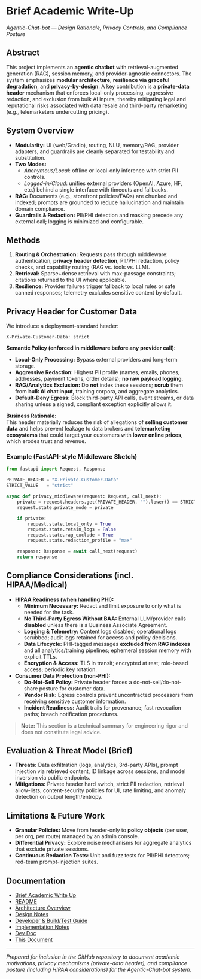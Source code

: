 # Brief Academic Write-Up
*Agentic-Chat-bot — Design Rationale, Privacy Controls, and Compliance Posture*

## Abstract
This project implements an **agentic chatbot** with retrieval-augmented generation (RAG), session memory, and provider-agnostic connectors. The system emphasizes **modular architecture**, **resilience via graceful degradation**, and **privacy-by-design**. A key contribution is a **private-data header** mechanism that enforces local-only processing, aggressive redaction, and exclusion from bulk AI inputs, thereby mitigating legal and reputational risks associated with data resale and third-party remarketing (e.g., telemarketers undercutting pricing).

## System Overview
- **Modularity:** UI (web/Gradio), routing, NLU, memory/RAG, provider adapters, and guardrails are cleanly separated for testability and substitution.
- **Two Modes:**  
  - *Anonymous/Local*: offline or local-only inference with strict PII controls.  
  - *Logged-in/Cloud*: unifies external providers (OpenAI, Azure, HF, etc.) behind a single interface with timeouts and fallbacks.
- **RAG:** Documents (e.g., storefront policies/FAQs) are chunked and indexed; prompts are grounded to reduce hallucination and maintain domain compliance.
- **Guardrails & Redaction:** PII/PHI detection and masking precede any external call; logging is minimized and configurable.

## Methods
1. **Routing & Orchestration:** Requests pass through middleware: authentication, **privacy header detection**, PII/PHI redaction, policy checks, and capability routing (RAG vs. tools vs. LLM).
2. **Retrieval:** Sparse+dense retrieval with max-passage constraints; citations returned to the UI where applicable.
3. **Resilience:** Provider failures trigger fallback to local rules or safe canned responses; telemetry excludes sensitive content by default.

## Privacy Header for Customer Data
We introduce a deployment-standard header:
```
X-Private-Customer-Data: strict
```

**Semantic Policy (enforced in middleware before any provider call):**
- **Local-Only Processing:** Bypass external providers and long-term storage.
- **Aggressive Redaction:** Highest PII profile (names, emails, phones, addresses, payment tokens, order details); **no raw payload logging**.
- **RAG/Analytics Exclusion:** Do **not** index these sessions; **scrub** them from **bulk AI chat input**, training corpora, and aggregate analytics.
- **Default-Deny Egress:** Block third-party API calls, event streams, or data sharing unless a signed, compliant exception explicitly allows it.

**Business Rationale:**  
This header materially reduces the risk of allegations of **selling customer data** and helps prevent leakage to data brokers and **telemarketing ecosystems** that could target your customers with **lower online prices**, which erodes trust and revenue.

### Example (FastAPI-style Middleware Sketch)
```python
from fastapi import Request, Response

PRIVATE_HEADER = "X-Private-Customer-Data"
STRICT_VALUE   = "strict"

async def privacy_middleware(request: Request, call_next):
    private = request.headers.get(PRIVATE_HEADER, "").lower() == STRICT_VALUE
    request.state.private_mode = private

    if private:
        request.state.local_only = True
        request.state.retain_logs = False
        request.state.rag_exclude = True
        request.state.redaction_profile = "max"

    response: Response = await call_next(request)
    return response
```

## Compliance Considerations (incl. HIPAA/Medical)
- **HIPAA Readiness (when handling PHI):**
  - **Minimum Necessary:** Redact and limit exposure to only what is needed for the task.
  - **No Third-Party Egress Without BAA:** External LLM/provider calls **disabled** unless there is a Business Associate Agreement.
  - **Logging & Telemetry:** Content logs disabled; operational logs scrubbed; audit logs retained for access and policy decisions.
  - **Data Lifecycle:** PHI-tagged messages **excluded from RAG indexes** and all analytics/training pipelines; ephemeral session memory with explicit TTLs.
  - **Encryption & Access:** TLS in transit; encrypted at rest; role-based access; periodic key rotation.
- **Consumer Data Protection (non-PHI):**
  - **Do-Not-Sell Policy:** Private header forces a do-not-sell/do-not-share posture for customer data.
  - **Vendor Risk:** Egress controls prevent uncontracted processors from receiving sensitive customer information.
  - **Incident Readiness:** Audit trails for provenance; fast revocation paths; breach notification procedures.

> **Note:** This section is a technical summary for engineering rigor and does not constitute legal advice.

## Evaluation & Threat Model (Brief)
- **Threats:** Data exfiltration (logs, analytics, 3rd-party APIs), prompt injection via retrieved content, ID linkage across sessions, and model inversion via public endpoints.
- **Mitigations:** Private header hard switch, strict PII redaction, retrieval allow-lists, content-security policies for UI, rate limiting, and anomaly detection on output length/entropy.

## Limitations & Future Work
- **Granular Policies:** Move from header-only to **policy objects** (per user, per org, per route) managed by an admin console.
- **Differential Privacy:** Explore noise mechanisms for aggregate analytics that exclude private sessions.
- **Continuous Redaction Tests:** Unit and fuzz tests for PII/PHI detectors; red-team prompt-injection suites.

## Documentation

- [Brief Academic Write Up](Brief_Academic_Write_Up.md)
- [README](../README.md)
- [Architecture Overview](architecture.md)  
- [Design Notes](design.md) 
- [Developer & Build/Test Guide](Developer_Guide_Build_Test.md) 
- [Implementation Notes](storefront/IMPLEMENTATION.md) 
- [Dev Doc](DEV_DOC.md)  
- [This Document](Brief_Academic_Write_Up.md)

---
*Prepared for inclusion in the GitHub repository to document academic motivations, privacy mechanisms (private-data header), and compliance posture (including HIPAA considerations) for the Agentic-Chat-bot system.*
